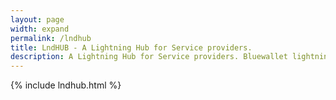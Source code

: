 ```yaml
---
layout: page
width: expand
permalink: /lndhub
title: LndHUB - A Lightning Hub for Service providers.
description: A Lightning Hub for Service providers. Bluewallet lightning network wallet for iOS and Android
---
```


{% include lndhub.html %}

